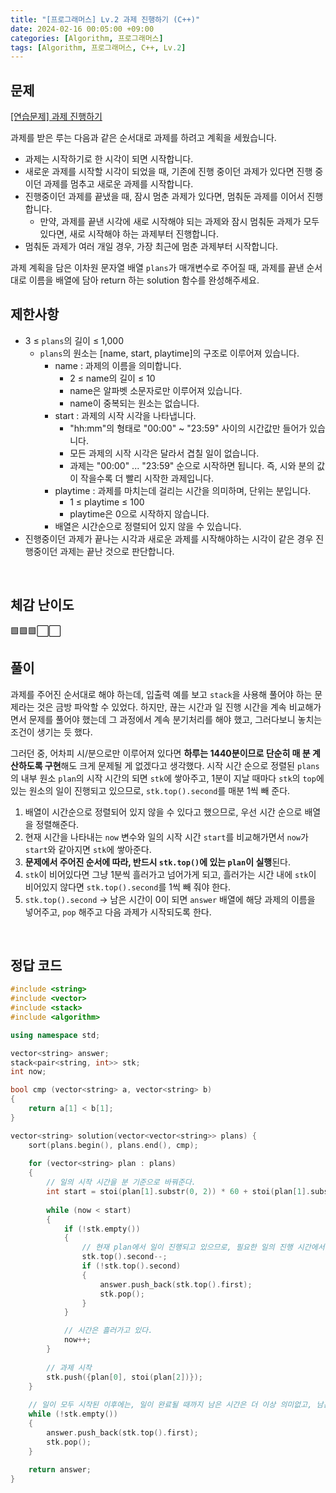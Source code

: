 ```yaml
---
title: "[프로그래머스] Lv.2 과제 진행하기 (C++)"
date: 2024-02-16 00:05:00 +09:00
categories: [Algorithm, 프로그래머스]
tags: [Algorithm, 프로그래머스, C++, Lv.2]
---
```

## **문제**
[[연습문제] 과제 진행하기](https://school.programmers.co.kr/learn/courses/30/lessons/176962)

과제를 받은 루는 다음과 같은 순서대로 과제를 하려고 계획을 세웠습니다.

- 과제는 시작하기로 한 시각이 되면 시작합니다.
- 새로운 과제를 시작할 시각이 되었을 때, 기존에 진행 중이던 과제가 있다면 진행 중이던 과제를 멈추고 새로운 과제를 시작합니다.
- 진행중이던 과제를 끝냈을 때, 잠시 멈춘 과제가 있다면, 멈춰둔 과제를 이어서 진행합니다.
    - 만약, 과제를 끝낸 시각에 새로 시작해야 되는 과제와 잠시 멈춰둔 과제가 모두 있다면, 새로 시작해야 하는 과제부터 진행합니다.
- 멈춰둔 과제가 여러 개일 경우, 가장 최근에 멈춘 과제부터 시작합니다.

과제 계획을 담은 이차원 문자열 배열 `plans`가 매개변수로 주어질 때, 과제를 끝낸 순서대로 이름을 배열에 담아 return 하는 solution 함수를 완성해주세요.
<br>

## **제한사항**
- 3 ≤ `plans`의 길이 ≤ 1,000
    - `plans`의 원소는 [name, start, playtime]의 구조로 이루어져 있습니다.
        - name : 과제의 이름을 의미합니다.
            - 2 ≤ name의 길이 ≤ 10
            - name은 알파벳 소문자로만 이루어져 있습니다.
            - name이 중복되는 원소는 없습니다.
        - start : 과제의 시작 시각을 나타냅니다.
            - "hh:mm"의 형태로 "00:00" ~ "23:59" 사이의 시간값만 들어가 있습니다.
            - 모든 과제의 시작 시각은 달라서 겹칠 일이 없습니다.
            - 과제는 "00:00" ... "23:59" 순으로 시작하면 됩니다. 즉, 시와 분의 값이 작을수록 더 빨리 시작한 과제입니다.
        - playtime : 과제를 마치는데 걸리는 시간을 의미하며, 단위는 분입니다.
            - 1 ≤ playtime ≤ 100
            - playtime은 0으로 시작하지 않습니다.
        - 배열은 시간순으로 정렬되어 있지 않을 수 있습니다.
- 진행중이던 과제가 끝나는 시각과 새로운 과제를 시작해야하는 시각이 같은 경우 진행중이던 과제는 끝난 것으로 판단합니다.
<br>

## **체감 난이도**
🟩🟩🟩⬜⬜
<br>

## **풀이**
과제를 주어진 순서대로 해야 하는데, 입출력 예를 보고 `stack`을 사용해 풀어야 하는 문제라는 것은 금방 파악할 수 있었다. 하지만, 끊는 시간과 일 진행 시간을 계속 비교해가면서 문제를 풀어야 했는데 그 과정에서 계속 분기처리를 해야 했고, 그러다보니 놓치는 조건이 생기는 듯 했다.

그러던 중, 어차피 시/분으로만 이루어져 있다면 **하루는 1440분이므로 단순히 매 분 계산하도록 구현**해도 크게 문제될 게 없겠다고 생각했다. 시작 시간 순으로 정렬된 `plans` 의 내부 원소 `plan`의 시작 시간의 되면 `stk`에 쌓아주고, 1분이 지날 때마다 `stk`의 `top`에 있는 원소의 일이 진행되고 있으므로, `stk.top().second`를 매분 1씩 빼 준다.

1. 배열이 시간순으로 정렬되어 있지 않을 수 있다고 했으므로, 우선 시간 순으로 배열을 정렬해준다.
2. 현재 시간을 나타내는 `now` 변수와 일의 시작 시간 `start`를 비교해가면서 `now`가 `start`와 같아지면 `stk`에 쌓아준다.
3. **문제에서 주어진 순서에 따라, 반드시 `stk.top()`에 있는 `plan`이 실행**된다.
4. `stk`이 비어있다면 그냥 1분씩 흘러가고 넘어가게 되고, 흘러가는 시간 내에 `stk`이 비어있지 않다면 `stk.top().second`를 1씩 빼 줘야 한다.
5. `stk.top().second` -> 남은 시간이 0이 되면 `answer` 배열에 해당 과제의 이름을 넣어주고, `pop` 해주고 다음 과제가 시작되도록 한다.
<br>

## **정답 코드**
```c++
#include <string>
#include <vector>
#include <stack>
#include <algorithm>

using namespace std;

vector<string> answer;
stack<pair<string, int>> stk;
int now;

bool cmp (vector<string> a, vector<string> b)
{
    return a[1] < b[1];
}

vector<string> solution(vector<vector<string>> plans) {    
    sort(plans.begin(), plans.end(), cmp);
    
    for (vector<string> plan : plans)
    {
        // 일의 시작 시간을 분 기준으로 바꿔준다.
        int start = stoi(plan[1].substr(0, 2)) * 60 + stoi(plan[1].substr(3, 2));
        
        while (now < start)
        {
            if (!stk.empty())
            {
                // 현재 plan에서 일이 진행되고 있으므로, 필요한 일의 진행 시간에서 1분 빼주는 것이다.
                stk.top().second--;
                if (!stk.top().second)
                {
                    answer.push_back(stk.top().first);
                    stk.pop();
                }
            }

            // 시간은 흘러가고 있다.
            now++;
        }
        
        // 과제 시작
        stk.push({plan[0], stoi(plan[2])});
    }
    
    // 일이 모두 시작된 이후에는, 일이 완료될 때까지 남은 시간은 더 이상 의미없고, 남은 과제를 순서대로 마무리하면 된다.
    while (!stk.empty())
    {
        answer.push_back(stk.top().first);
        stk.pop();
    }
    
    return answer;
}
```